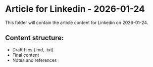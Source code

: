 # Article for Linkedin - 2026-01-24

This folder will contain the article content for Linkedin on 2026-01-24.

## Content structure:
- Draft files (.md, .txt)
- Final content
- Notes and references
